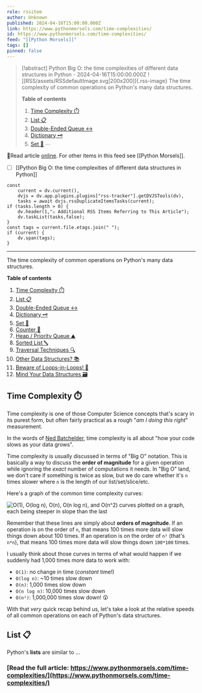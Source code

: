```yaml
---
role: rssitem
author: Unknown
published: 2024-04-16T15:00:00.000Z
link: https://www.pythonmorsels.com/time-complexities/
id: https://www.pythonmorsels.com/time-complexities/
feed: "[[Python Morsels]]"
tags: []
pinned: false
---
```


> [!abstract] Python Big O: the time complexities of different data structures in Python - 2024-04-16T15:00:00.000Z
> ![[RSS/assets/RSSdefaultImage.svg|200x200]]{.rss-image}
> The time complexity of common operations on Python's many data structures.
> 
> **Table of contents**
> 
> 1. [Time Complexity ⏱️](https://www.pythonmorsels.com/time-complexities/#time-complexity)
> 2. [List 📋](https://www.pythonmorsels.com/time-complexities/#list)
> 3. [Double-Ended Queue ↔️](https://www.pythonmorsels.com/time-complexities/#double-ended-queue)
> 4. [Dictionary 🗝️](https://www.pythonmorsels.com/time-complexities/#dictionary)
> 5. [Set 🎨](https://www.pythonmorsels.com/time-complexities/#set)
> ⋯

🔗Read article [online](https://www.pythonmorsels.com/time-complexities/). For other items in this feed see [[Python Morsels]].

- [ ] [[Python Big O꞉ the time complexities of different data structures in Python]]

~~~dataviewjs
const
    current = dv.current(),
	dvjs = dv.app.plugins.plugins["rss-tracker"].getDVJSTools(dv),
	tasks = await dvjs.rssDuplicateItemsTasks(current);
if (tasks.length > 0) {
	dv.header(1,"⚠ Additional RSS Items Referring to This Article");
    dv.taskList(tasks,false);
}
const tags = current.file.etags.join(" ");
if (current) {
	dv.span(tags);
}
~~~

- - -
The time complexity of common operations on Python's many data structures.

**Table of contents**

1. [Time Complexity ⏱️](https://www.pythonmorsels.com/time-complexities/#time-complexity)
2. [List 📋](https://www.pythonmorsels.com/time-complexities/#list)
3. [Double-Ended Queue ↔️](https://www.pythonmorsels.com/time-complexities/#double-ended-queue)
4. [Dictionary 🗝️](https://www.pythonmorsels.com/time-complexities/#dictionary)
5. [Set 🎨](https://www.pythonmorsels.com/time-complexities/#set)
6. [Counter 🧮](https://www.pythonmorsels.com/time-complexities/#counter)
7. [Heap / Priority Queue ⛰️](https://www.pythonmorsels.com/time-complexities/#heap-priority-queue)
8. [Sorted List 🔤](https://www.pythonmorsels.com/time-complexities/#sorted-list)
9. [Traversal Techniques 🔍](https://www.pythonmorsels.com/time-complexities/#traversal-techniques)
10. [Other Data Structures? 📚](https://www.pythonmorsels.com/time-complexities/#other-data-structures)
11. [Beware of Loops-in-Loops! 🤯](https://www.pythonmorsels.com/time-complexities/#beware-of-loops-in-loops)
12. [Mind Your Data Structures 🗃️](https://www.pythonmorsels.com/time-complexities/#mind-your-data-structures)

## Time Complexity ⏱️

Time complexity is one of those Computer Science concepts that's scary in its purest form, but often fairly practical as a rough "_am I doing this right_" measurement.

In the words of [Ned Batchelder](https://nedbatchelder.com/text/bigo.html), time complexity is all about "how your code slows as your data grows".

Time complexity is usually discussed in terms of "Big O" notation. This is basically a way to discuss the **order of magnitude** for a given operation while ignoring the _exact_ number of computations it needs. In "Big O" land, we don't care if something is twice as slow, but we do care whether it's `n` times slower where `n` is the length of our list/set/slice/etc.

Here's a graph of the common time complexity curves:

![O(1), O(log n), O(n), O(n log n), and O(n^2) curves plotted on
a graph, each being steeper in slope than the last](https://pythonmorsels.s3.amazonaws.com/medialibrary/2024/03/time_complexity.png)

Remember that these lines are simply about **orders of magnitude**. If an operation is on the order of `n`, that means 100 times more data will slow things down about 100 times. If an operation is on the order of `n²` (that's `n*n`), that means 100 times more data will slow things down `100*100` times.

I usually think about those curves in terms of what would happen if we suddenly had 1,000 times more data to work with:

- `O(1)`: no change in time (_constant_ time!)
- `O(log n)`: ~10 times slow down
- `O(n)`: 1,000 times slow down
- `O(n log n)`: 10,000 times slow down
- `O(n²)`: 1,000,000 times slow down! 😲

With that _very_ quick recap behind us, let's take a look at the relative speeds of all common operations on each of Python's data structures.

## List 📋

Python's **lists** are similar to …

### [Read the full article: https://www.pythonmorsels.com/time-complexities/](https://www.pythonmorsels.com/time-complexities/)